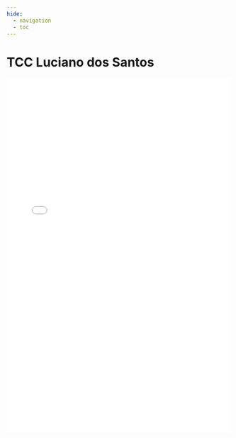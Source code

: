 ```yaml
---
hide:
  - navigation
  - toc
---
```

# TCC Luciano dos Santos

<embed src="/teste/artifacts/TCC_LucianoDosSantos_21_22.pdf" type="application/pdf" width="100%" height="800px"/>